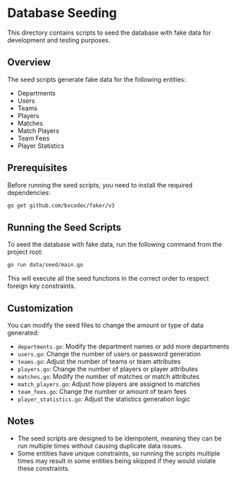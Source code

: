 # Database Seeding

This directory contains scripts to seed the database with fake data for development and testing purposes.

## Overview

The seed scripts generate fake data for the following entities:
- Departments
- Users
- Teams
- Players
- Matches
- Match Players
- Team Fees
- Player Statistics

## Prerequisites

Before running the seed scripts, you need to install the required dependencies:

```bash
go get github.com/bxcodec/faker/v3
```

## Running the Seed Scripts

To seed the database with fake data, run the following command from the project root:

```bash
go run data/seed/main.go
```

This will execute all the seed functions in the correct order to respect foreign key constraints.

## Customization

You can modify the seed files to change the amount or type of data generated:

- `departments.go`: Modify the department names or add more departments
- `users.go`: Change the number of users or password generation
- `teams.go`: Adjust the number of teams or team attributes
- `players.go`: Change the number of players or player attributes
- `matches.go`: Modify the number of matches or match attributes
- `match_players.go`: Adjust how players are assigned to matches
- `team_fees.go`: Change the number or amount of team fees
- `player_statistics.go`: Adjust the statistics generation logic

## Notes

- The seed scripts are designed to be idempotent, meaning they can be run multiple times without causing duplicate data issues.
- Some entities have unique constraints, so running the scripts multiple times may result in some entities being skipped if they would violate these constraints.